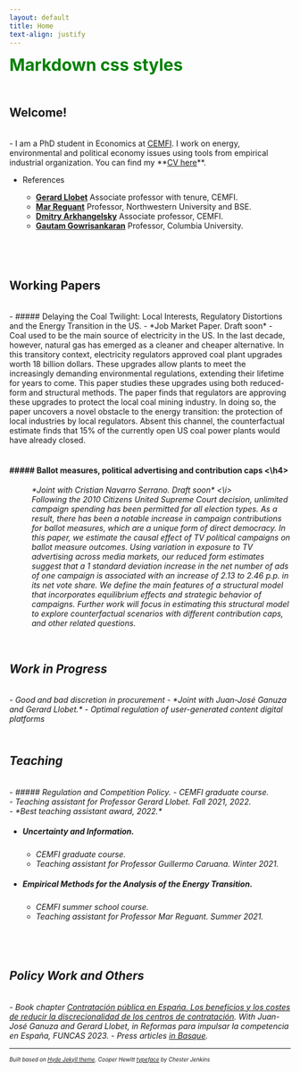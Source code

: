 ```yaml
---
layout: default
title: Home
text-align: justify
---
```


<style>
.green {
    color: green;
    font-weight:700;
    font-size: 30px;
}
</style>

<style>
.nobullet {
    list-style-type: none;
}
</style>

<div class="green">
    Markdown css styles
</div>

<!---  Picture on the top of the website  --->
<p align="center">
   <!--- <img width="300" height=auto src="/photos/PELLO (88).jpg"> ---> <!---  horizontal pic  --->
   <!--- <img width="400" height=auto src="/photos/PELLO (82).jpg"> ---> <!---  horizontal pic, close face  --->
   <!--- <img width="300" height=auto src="/photos/PELLO (88) black_white.jpg"> ---> <!---  horizontal pic, black and white  ---> 
   <!--- <img width="200" height=auto src="/photos/PELLO (53).jpg">  ---> <!---  vertical pic  --->
</p>

<!---  Blank line  --->
<!--- <br/> --->

## <br/>Welcome!
<br/>
- I am a PhD student in Economics at <a href="https://www.cemfi.es/" target="_blank">CEMFI</a>.
I work on energy, environmental and political economy issues using tools from empirical industrial organization.
You can find my **<a href="resume/pello_resume.pdf" target="_blank">CV here</a>**.
<!--  My main interests lie in the fields of industrial organization, energy/environmental economics and political economy. -->

<!-- Social buttons: twitter, github, linkedin... -->
<!---  target="_blank": The links pop um in new tabs  --->
<!---  style="float: left; margin-right: 30px;": Allows for space between icons  --->
<!--- <a href="/documents/CV.pdf" target="_blank"><img src="/icons/file-solid.svg" style="display: inline-block; margin-right: 20px;" width="25" height="25" class="filter-gray-dark"></a><a href="mailto:pello.aspuru@cemfi.edu.es"><img src="/icons/envelope-solid.svg" style="display: inline-block; margin-right: 20px;" width="25" height="25" class="filter-gray-dark"></a><a href="https://github.com/pelloaspuru" target="_blank"><img src="/icons/github.svg" style= "display: inline-block; margin-right: 20px;" width="25" height="25" class="filter-gray-dark"></a><a href="https://github.com/pelloaspuru" target="_blank"><img src="/icons/google.svg" style= "display: inline-block; margin-right: 20px;" width="25" height="25" class="filter-gray-dark"></a><a href="https://twitter.com/pelloaspuru" target="_blank"><img src="/icons/twitter.svg" style="display: inline-block; margin-right: 20px;" width="25" height="25" class="filter-gray-dark"></a><a href="https://www.linkedin.com/in/pelloaspuru" target="_blank"><img src="/icons/linkedin.svg" style = "display: inline-block; margin-right: 0px;" width="25" height="25" class="filter-gray-dark"></a>
 --->

<!-- Social buttons: twitter, github, linkedin... -->
<!-- {% include social_links.html %} -->

<!---  Blank line  --->

- References

   - **<a href="https://gllobet.github.io" target="_blank">Gerard Llobet</a>** Associate professor with tenure, CEMFI.
   - **<a href="https://mreguant.github.io" target="_blank">Mar Reguant</a>** Professor, Northwestern University and BSE.
   - **<a href="https://sites.google.com/view/dmitry-arkhangelsky/home" target="_blank">Dmitry Arkhangelsky</a>** Associate professor, CEMFI.
   - **<a href="https://www.gautamgowrisankaran.com" target="_blank">Gautam Gowrisankaran</a>** Professor, Columbia University.

<!---  Blank line  --->
<br/>

## <br/>Working Papers
<br/>

<div class = "nobullet">
- ##### Delaying the Coal Twilight: Local Interests, Regulatory Distortions and the Energy Transition in the US.
   - *Job Market Paper. Draft soon*
   - Coal used to be the main source of electricity in the US. In the last decade, however, natural gas has emerged as a cleaner and cheaper alternative. In this transitory context, electricity regulators approved coal plant upgrades worth 18 billion dollars. These upgrades allow plants to meet the increasingly demanding environmental regulations, extending their lifetime for years to come. This paper studies these upgrades using both reduced-form and structural methods. The paper finds that regulators are approving these upgrades to protect the local coal mining industry. In doing so, the paper uncovers a novel obstacle to the energy transition: the protection of local industries by local regulators. Absent this channel, the counterfactual estimate finds that 15% of the currently open US coal power plants would have already closed.
</div>

<!---  Blank line  --->
<br/>

<dl>
<dt> <h4> ##### Ballot measures, political advertising and contribution caps <\h4> </dt>
<dd> <i> *Joint with Cristian Navarro Serrano. Draft soon* <\i> </dd>
<dd> Following the 2010 Citizens United Supreme Court decision, unlimited campaign spending has been permitted for all election types. As a result, there has been a notable increase in campaign contributions for ballot measures, which are a unique form of direct democracy. In this paper, we estimate the causal effect of TV political campaigns on ballot measure outcomes. Using variation in exposure to TV advertising across media markets, our reduced form estimates suggest that a 1 standard deviation increase in the net number of ads of one campaign is associated with an increase of 2.13 to 2.46 p.p. in its net vote share. We define the main features of a structural model that incorporates equilibrium effects and strategic behavior of campaigns. Further work will focus in estimating this structural model to explore counterfactual scenarios with different contribution caps, and other related questions. </dd> 
</dl>

<!---  Blank line  --->
<br/>

## Work in Progress
<br/>
- Good and bad discretion in procurement
   - *Joint with Juan-José Ganuza and Gerard Llobet.*
- Optimal regulation of user-generated content digital platforms

<!---  Blank line  --->
<br/>

## <br/>Teaching
<br/>
- ##### Regulation and Competition Policy. 
   - CEMFI graduate course. <br />
   - Teaching assistant for Professor Gerard Llobet. Fall 2021, 2022. <br />
   - *Best teaching assistant award, 2022.* <br />

- ##### Uncertainty and Information. 
   - CEMFI graduate course. <br />
   - Teaching assistant for Professor Guillermo Caruana. Winter 2021. <br />

- ##### Empirical Methods for the Analysis of the Energy Transition.
   - CEMFI summer school course. <br />
   - Teaching assistant for Professor Mar Reguant. Summer 2021. <br />

<!---  Blank line  --->
<br/>

## <br/>Policy Work and Others
<br/>
- Book chapter <a href="https://www.funcas.es/articulos/contratacion-publica-en-espana-los-beneficios-y-los-costes-de-reducir-la-discrecionalidad-de-los-centros-de-contratacion/" target="_blank">Contratación pública en Espańa. Los beneficios y los costes de reducir la discrecionalidad de los centros de contratación</a>. With Juan-José Ganuza and Gerard Llobet, in Reformas para impulsar la competencia en España, FUNCAS 2023.
- Press articles <a href="https://www.enpresabidea.eus/autor/pello-aspuru-lopez-munain_19530_115.html" target="_blank">in Basque</a>.

---
<sup><sub>Built based on <a href="https://github.com/poole/hyde" target="_blank">Hyde Jekyll theme</a>. Cooper Hewitt <a href="https://www.cooperhewitt.org/open-source-at-cooper-hewitt/cooper-hewitt-the-typeface-by-chester-jenkins/" target="_blank">typeface</a> by Chester Jenkins<sub><sup>






